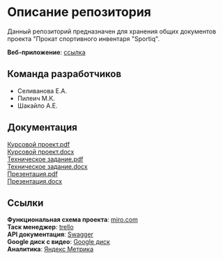 ﻿# Описание репозитория

Данный репозиторий предназначен для хранения общих документов проекта "Прокат спортивного инвентаря "Sportiq".

**Веб-приложение**: [ссылка](http://45.147.160.96:8084/catalog)

## Команда разработчиков

- Селиванова Е.А.
- Пилеич М.К.
- Шакайло А.Е.

## Документация

[Курсовой проект.pdf](https://github.com/doyouknowdeway/docs/blob/main/Kursovoy%20proyekt.pdf) \
[Курсовой проект.docx](https://github.com/doyouknowdeway/docs/blob/main/Kursovoy%20proyekt.docx) \
[Техническое задание.pdf](https://github.com/doyouknowdeway/docs/blob/main/Tekhnicheskoe_zadanie.pdf) \
[Техническое задание.docx](https://github.com/doyouknowdeway/docs/blob/main/Tekhnicheskoe_zadanie.docx) \
[Презентация.pdf](https://github.com/doyouknowdeway/docs/blob/main/Presentation.pdf) \
[Презентация.docx](https://github.com/doyouknowdeway/docs/blob/main/Presentation.pptx) 


## Ссылки

**Функциональная схема проекта**: [miro.com](https://miro.com/app/board/uXjVOJDZz68=/) \
**Таск менеджер**: [trello](https://trello.com/b/0S0E4ObT/sports-equipment-rent) \
**API документация**: [Swagger](https://app.swaggerhub.com/apis/katseliv/sports-equipment-rent/1.0.0) \
**Google диск с видео**: [Google диск](https://drive.google.com/drive/folders/16ZM1yzYwVSphHK3J6uWa7C5PNFbDZ1ct) \
**Аналитика**: [Яндекс Метрика](https://metrika.yandex.ru/dashboard?group=dekaminute&period=today&id=88673146) 